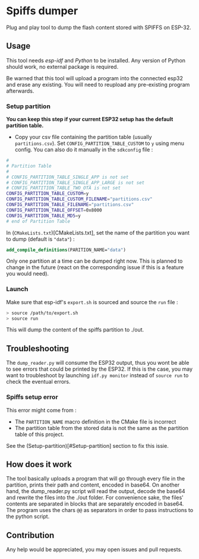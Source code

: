 # Spiffs dumper

Plug and play tool to dump the flash content stored with SPIFFS on ESP-32.

## Usage

This tool needs *esp-idf* and *Python* to be installed. Any version of Python should work, no external package is required.

Be warned that this tool will upload a program into the connected esp32 and erase any existing. You will need to reupload any pre-existing program afterwards.

### Setup partition

**You can keep this step if your current ESP32 setup has the default partition table.**

- Copy your csv file containing the partition table (usually `partitions.csv`). Set `CONFIG_PARTITION_TABLE_CUSTOM` to `y` using menu config. You can also do it manually in the `sdkconfig` file :

```bash
#
# Partition Table
#
# CONFIG_PARTITION_TABLE_SINGLE_APP is not set
# CONFIG_PARTITION_TABLE_SINGLE_APP_LARGE is not set
# CONFIG_PARTITION_TABLE_TWO_OTA is not set
CONFIG_PARTITION_TABLE_CUSTOM=y
CONFIG_PARTITION_TABLE_CUSTOM_FILENAME="partitions.csv"
CONFIG_PARTITION_TABLE_FILENAME="partitions.csv"
CONFIG_PARTITION_TABLE_OFFSET=0x8000
CONFIG_PARTITION_TABLE_MD5=y
# end of Partition Table
```

In  (`CMakeLists.txt`)[CMakeLists.txt], set the name of the partition you want to dump (default is `"data"`) :
```cmake
add_compile_definitions(PARITION_NAME="data")
```
Only one partition at a time can be dumped right now. This is planned to change in the future (react on the corresponding issue if this is a feature you would need). 

### Launch

Make sure that esp-idf's `export.sh` is sourced and source the `run` file :

```bash
> source /path/to/export.sh
> source run
```

This will dump the content of the spiffs partition to ./out.


## Troubleshooting

The `dump_reader.py` will consume the ESP32 output, thus you wont be able to see errors that could be printed by the ESP32. If this is the case, you may want to troubleshoot by launching `idf.py monitor` instead of `source run` to check the eventual errors.

### Spiffs setup error

This error might come from :
- The `PARTITION_NAME` macro definition in the CMake file is incorrect
- The partition table from the stored data is not the same as the partition table of this project.

See the (Setup-partition)[#Setup-partition] section to fix this issie.

## How does it work

The tool basically uploads a program that will go through every file in the partition, prints their path and content, encoded in base64. On another hand, the dump_reader.py script will read the output, decode the base64 and rewrite the files into the ./out folder.
For convenience sake, the files' contents are separated in blocks that are separately encoded in base64.
The program uses the chars `@@` as separators in order to pass instructions to the python script.

## Contribution

Any help would be appreciated, you may open issues and pull requests.
